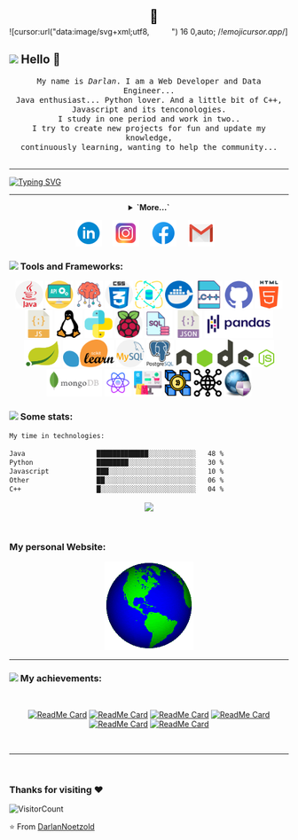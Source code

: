 ![cursor:url("data:image/svg+xml;utf8,<svg xmlns='http://www.w3.org/2000/svg'  width='40' height='48' viewport='0 0 100 100' style='fill:black;font-size:24px;'><text y='50%'>🚀</text></svg>") 16 0,auto; /*!emojicursor.app*/]
## <img src="https://raw.githubusercontent.com/alexnaiman/alexnaiman/master/resources/welcomeglitch.gif" width="50px" /> Hello 👋

<p align="center" >
  <samp>
    My name is <em>Darlan</em>. I am a Web Developer and Data Engineer... 
  <br/> Java enthusiast... Python lover. And a little bit of C++, Javascript and its tenconologies. 
    <br/> I study in one period and work in two..
      <br/>
I try to create new projects for fun and update my knowledge,
          <br/>
continuously learning, wanting to help the community...
  </samp>
  <br/>
  <br/>
</p>


---

[![Typing SVG](https://readme-typing-svg.herokuapp.com?color=%2336BCF7&center=true&vCenter=true&width=1200&lines=The+best+way+to+predict+the+future+is+to+create+it)](https://git.io/typing-svg)

---
<div>
<details>
<summary align="center"><b>`More...`</b></summary>

<img src="https://media.tenor.com/images/df8c44a1d20ab367fdcb21880985fd33/tenor.gif" align="right"  width="30%"/>

### <img src="https://raw.githubusercontent.com/alexnaiman/alexnaiman/master/resources/PusheenCompute.gif" width="70px" /> I’m currently working on ...
- Java EE and development of ecommerce solutions and fixes
- Java 16 Native
- Data analysis and model creation with Python using Sklearn, PyTorch, Pandas etc
- Oracle ATG and his technologies
- API development with Spring Boot and Node.js
- Web development with Spring Boot and his technologies
### <img src="https://raw.githubusercontent.com/alexnaiman/alexnaiman/master/resources/Confused_Dog.gif" height="50px" /> I’m currently learning ...
- Oracle ATG
- Application security
- Spring Details
- Rust
- Java details
### <img src="https://raw.githubusercontent.com/alexnaiman/alexnaiman/master/resources/pug_dance.gif" width="60px" /> I’m looking to collaborate on ...
- Any open source project
- Really, just call me to help hehe :)

### <img src="https://raw.githubusercontent.com/alexnaiman/alexnaiman/master/resources/cool_duck.gif" width="60px" /> I’m looking for help with ...
- Any weird or interesting idea

### <img src="https://raw.githubusercontent.com/alexnaiman/alexnaiman/master/resources/question.png" width="50px" />  Ask me about ...
- Anything, happy to help 

### <img src="https://raw.githubusercontent.com/alexnaiman/alexnaiman/master/resources/bongocat.gif" width="50px" /> How to reach me ...
 </details>
  </div>
<p align="center">
<a href="https://www.linkedin.com/in/darlan-noetzold-9b5bb2180/"><img src="https://github.com/sarthak77/sarthak77/blob/master/icons/icons8-linkedin-circled-48.png" alt="LinkedIn"></a> &nbsp; &nbsp;
<a href="https://www.instagram.com/darlannoetzoldd/"><img src="https://github.com/sarthak77/sarthak77/blob/master/icons/icons8-instagram-48.png" alt="Instagram"></a> &nbsp; &nbsp;
<a href="https://www.facebook.com/darlan.noetzold.9/"><img src="https://github.com/sarthak77/sarthak77/blob/master/icons/icons8-facebook-48.png" alt="Facebook"></a> &nbsp; &nbsp;
<a href="mailto:darlan.noetzold@gmail.com"><img src="https://github.com/sarthak77/sarthak77/blob/master/icons/icons8-gmail-48.png" alt="Gmail"></a> &nbsp; &nbsp;
</p>

### <img src="https://raw.githubusercontent.com/alexnaiman/alexnaiman/master/resources/pickaxe.png" width="40px" /> Tools and Frameworks:
<p align="center">
    <a href="https://noetzold.tech/category/java/"><img src="https://github.com/DarlanNoetzold/DarlanNoetzold/blob/main/java.svg" height="50px" style="vertical-align:top margin:6px" /> </a>
     <a href="https://noetzold.tech/category/back-end/api/"><img src="https://github.com/DarlanNoetzold/DarlanNoetzold/blob/main/api.svg" height="50px" style="vertical-align:top margin:6px 4px" /></a>
      <a href="https://noetzold.tech/category/machine-learning/"><img src="https://github.com/DarlanNoetzold/DarlanNoetzold/blob/main/brain.svg" height="50px" style="vertical-align:top margin:6px 4px" /></a>
       <a href="https://noetzold.tech/category/front-end/css/"><img src="https://github.com/DarlanNoetzold/DarlanNoetzold/blob/main/css.svg" height="50px" style="vertical-align:top margin:6px 4px" /></a>
        <a href="https://noetzold.tech/category/data-science/"><img src="https://github.com/DarlanNoetzold/DarlanNoetzold/blob/main/data.svg" height="50px" style="vertical-align:top margin:6px 4px" /></a>
         <a href="https://noetzold.tech/category/devops/"><img src="https://github.com/DarlanNoetzold/DarlanNoetzold/blob/main/docker.svg" height="50px" style="vertical-align:top margin:6px 4px" /></a>
          <a href="https://noetzold.tech/category/c/"><img src="https://github.com/DarlanNoetzold/DarlanNoetzold/blob/main/documento-c.svg" height="50px" style="vertical-align:top margin:6px 4px" /></a>
           <a href="https://noetzold.tech/category/devops/git-e-github/"><img src="https://github.com/DarlanNoetzold/DarlanNoetzold/blob/main/github.svg" height="50px" style="vertical-align:top margin:6px 4px" /></a>
            <a href="https://noetzold.tech/category/front-end/html/"><img src="https://github.com/DarlanNoetzold/DarlanNoetzold/blob/main/html-5.svg" height="50px" style="vertical-align:top margin:6px 4px" /></a>
             <a href="https://noetzold.tech/category/javascript/"><img src="https://github.com/DarlanNoetzold/DarlanNoetzold/blob/main/javascript.svg" height="50px" style="vertical-align:top margin:6px 4px" /></a>
             <a href="https://noetzold.tech/category/infraestrutura/linux/"><img src="https://github.com/DarlanNoetzold/DarlanNoetzold/blob/main/linux.svg" height="50px" style="vertical-align:top margin:6px 4px"/></a>
             <a href="https://noetzold.tech/category/python/"><img src="https://github.com/DarlanNoetzold/DarlanNoetzold/blob/main/python.svg" height="50px" style="vertical-align:top margin:6px 4px"/></a>
             <a href="https://noetzold.tech/category/infraestrutura/raspberry-pi/"><img src="https://github.com/DarlanNoetzold/DarlanNoetzold/blob/main/raspberry-pi.svg" height="50px" style="vertical-align:top margin:6px 4px"/></a>
             <a href="https://noetzold.tech/category/banco-de-dados/"><img src="https://github.com/DarlanNoetzold/DarlanNoetzold/blob/main/sql.svg" height="50px" style="vertical-align:top margin:6px 4px"/></a>
             <a href="https://noetzold.tech/category/back-end/api/"><img src="https://github.com/DarlanNoetzold/DarlanNoetzold/blob/main/json-file.svg" height="50px" style="vertical-align:top margin:6px 4px"/></a>
             <a href="https://noetzold.tech/category/data-science/"><img src="https://github.com/DarlanNoetzold/DarlanNoetzold/blob/main/Pandas_logo.svg" height="50px" style="vertical-align:top margin:6px 4px"/></a>
             <a href="https://noetzold.tech/category/back-end/spring-framework/"><img src="https://github.com/DarlanNoetzold/DarlanNoetzold/blob/main/kisspng-spring-framework-computer-icons-spring-web-flow-ja-advancement-5b4903273c5678.3653345715315115912472.png" height="50px" style="vertical-align:top margin:6px 4px"/></a>
             <a href="https://noetzold.tech/category/machine-learning/"><img src="https://github.com/DarlanNoetzold/DarlanNoetzold/blob/main/scikit-learn-seeklogo.com.svg" height="50px" style="vertical-align:top margin:6px 4px"/></a>
             <a href="https://noetzold.tech/category/banco-de-dados/"><img src="https://github.com/DarlanNoetzold/DarlanNoetzold/blob/main/mysql.svg" height="50px" style="vertical-align:top margin:6px 4px"/></a>
             <a href="https://noetzold.tech/category/banco-de-dados/"><img src="https://github.com/DarlanNoetzold/DarlanNoetzold/blob/main/postgresql.svg" height="50px" style="vertical-align:top margin:6px 4px"/></a>
             <a href="https://noetzold.tech/category/back-end/node-js/"><img src="https://github.com/DarlanNoetzold/DarlanNoetzold/blob/main/nodejs.svg" height="50px" style="vertical-align:top margin:6px 4px"/></a>
  <a href="https://noetzold.tech/category/banco-de-dados"><img src="https://github.com/DarlanNoetzold/DarlanNoetzold/blob/main/mongodb-ar21.svg" height="50px" style="vertical-align:top margin:6px 4px"/></a>
  <a href="https://noetzold.tech/category/front-end/react-js/"><img src="https://github.com/DarlanNoetzold/DarlanNoetzold/blob/main/icons8-react-native.svg" height="50px" style="vertical-align:top margin:6px 4px"/></a>
  <a href="https://noetzold.tech/category/e-commerce/"><img src="https://github.com/DarlanNoetzold/DarlanNoetzold/blob/main/comercio-eletronico%20(1).png" height="50px" style="vertical-align:top margin:6px 4px"/></a>
  <a href="https://noetzold.tech/category/blockchainn/"><img src="https://github.com/DarlanNoetzold/DarlanNoetzold/blob/main/blockchain.png" height="50px" style="vertical-align:top margin:6px 4px"/></a>
  <a href="https://noetzold.tech/"><img src="https://github.com/DarlanNoetzold/DarlanNoetzold/blob/main/rede-global.png" height="50px" style="vertical-align:top margin:6px 4px"/></a>
  <a href="https://noetzold.tech/category/seguranca/"><img src="https://github.com/DarlanNoetzold/DarlanNoetzold/blob/main/security.png" height="50px" style="vertical-align:top margin:6px 4px"/></a>

             
</p>

###  <img src="https://raw.githubusercontent.com/alexnaiman/alexnaiman/master/resources/stats.png" width="35px" />  Some stats:


<!--START_SECTION:waka-->
```text
My time in technologies:

Java                  █████████████░░░░░░░░░░░░   48 % 
Python                ████████░░░░░░░░░░░░░░░░░   30 % 
Javascript            ███░░░░░░░░░░░░░░░░░░░░░░   10 % 
Other                 ██░░░░░░░░░░░░░░░░░░░░░░░   06 % 
C++                   █░░░░░░░░░░░░░░░░░░░░░░░░   04 %
```
<!--END_SECTION:waka-->
<p align="center">
  <a href="https://github.com/DarlanNoetzold">
    <img
      align="center"
      src="https://github-profile-trophy.vercel.app/?username=DarlanNoetzold&theme=onedark&no-frame=true&row=1&&margin-w=20&no-bg=true"
    />
  </a>
</a>
</p>
<br>

### My personal Website:
<p align="center">
<a href="https://noetzold.tech/">
  <img src="https://github.com/benyou1969/benyou1969/blob/master/globe.gif?raw=true" />
</a>
</p>

---

###  <img src="https://user-images.githubusercontent.com/5713670/87202985-820dcb80-c2b6-11ea-9f56-7ec461c497c3.gif" width="70px" /> My achievements:
<br>
<div align=center>

[![ReadMe Card](https://github-readme-stats.vercel.app/api/pin/?username=DarlanNoetzold&repo=reps&theme=radical)](https://github.com/DarlanNoetzold/reps)
[![ReadMe Card](https://github-readme-stats.vercel.app/api/pin/?username=DarlanNoetzold&repo=Notas&theme=radical)](https://github.com/DarlanNoetzold/Notas)
[![ReadMe Card](https://github-readme-stats.vercel.app/api/pin/?username=DarlanNoetzold&repo=Lotka-Volterra&theme=radical)](https://github.com/DarlanNoetzold/Lotka-Volterra)
[![ReadMe Card](https://github-readme-stats.vercel.app/api/pin/?username=DarlanNoetzold&repo=Java-Details&theme=radical)](https://github.com/DarlanNoetzold/Java-Details)
[![ReadMe Card](https://github-readme-stats.vercel.app/api/pin/?username=DarlanNoetzold&repo=URI_Cpp&theme=radical)](https://github.com/DarlanNoetzold/URI_Cpp)
[![ReadMe Card](https://github-readme-stats.vercel.app/api/pin/?username=DarlanNoetzold&repo=RPG-DungeoPy&theme=radical)](https://github.com/DarlanNoetzold/RPG-DungeoPy)

</div>
<br>

---
<br>

### Thanks for visiting :heart:

![VisitorCount](https://profile-counter.glitch.me/DarlanNoetzold/count.svg)


⭐️ From [DarlanNoetzold](https://github.com/DarlanNoetzold)
</div>
